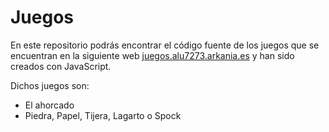 # Juegos

En este repositorio podrás encontrar el código fuente de los juegos que se encuentran en la siguiente web [juegos.alu7273.arkania.es](https://juegos.alu7273.arkania.es) y han sido creados con JavaScript.

Dichos juegos son:
- El ahorcado
- Piedra, Papel, Tijera, Lagarto o Spock
